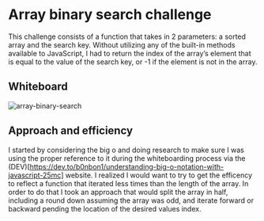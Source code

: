 # Array binary search challenge

This challenge consists of a function that takes in 2 parameters: a sorted array and the search key. Without utilizing any of the built-in methods available to JavaScript, I had to return the index of the array’s element that is equal to the value of the search key, or -1 if the element is not in the array.

## Whiteboard 

![array-binary-search](https://user-images.githubusercontent.com/90294860/160266744-50ae1ddc-ec0f-498c-aefe-7e74a2d10518.png)

## Approach and efficiency

I started by considering the big o and doing research to make sure I was using the proper reference to it during the whiteboarding process via the (DEV)[https://dev.to/b0nbon1/understanding-big-o-notation-with-javascript-25mc] website. I realized I would want to try to get the efficency to reflect a function that iterated less times than the length of the array. In order to do that I took an approach that would split the array in half, including a round down assuming the array was odd, and iterate forward or backward pending the location of the desired values index. 
